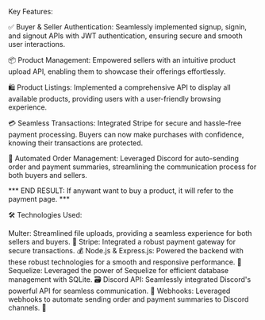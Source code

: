 
Key Features:

✅ Buyer & Seller Authentication: Seamlessly implemented signup, signin, and signout APIs with JWT authentication, ensuring secure and smooth user interactions.

📦 Product Management: Empowered sellers with an intuitive product upload API, enabling them to showcase their offerings effortlessly.

🛍️ Product Listings: Implemented a comprehensive API to display all available products, providing users with a user-friendly browsing experience.

💳 Seamless Transactions: Integrated Stripe for secure and hassle-free payment processing. Buyers can now make purchases with confidence, knowing their transactions are protected.

📧 Automated Order Management: Leveraged Discord for auto-sending order and payment summaries, streamlining the communication process for both buyers and sellers.


*** END RESULT: If anywant want to buy a product, it will refer to the payment page. ***

🛠️ Technologies Used:

Multer: Streamlined file uploads, providing a seamless experience for both sellers and buyers. 📁
Stripe: Integrated a robust payment gateway for secure transactions. 💰
Node.js & Express.js: Powered the backend with these robust technologies for a smooth and responsive performance. 🚀
Sequelize: Leveraged the power of Sequelize for efficient database management with SQLite. 🗃️
Discord API: Seamlessly integrated Discord's powerful API for seamless communication. 🤖
Webhooks: Leveraged webhooks to automate sending order and payment summaries to Discord channels. 📡
